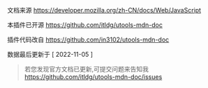 文档来源 https://developer.mozilla.org/zh-CN/docs/Web/JavaScript

本插件已开源 https://github.com/itldg/utools-mdn-doc

插件代码改自 https://github.com/in3102/utools-mdn-doc

数据最后更新于 [ 2022-11-05 ]

> 若您发现官方文档已更新,可提交问题来告知我 https://github.com/itldg/utools-mdn-doc/issues